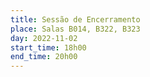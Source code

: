 ```yaml
---
title: Sessão de Encerramento
place: Salas B014, B322, B323
day: 2022-11-02
start_time: 18h00
end_time: 20h00
---
```

